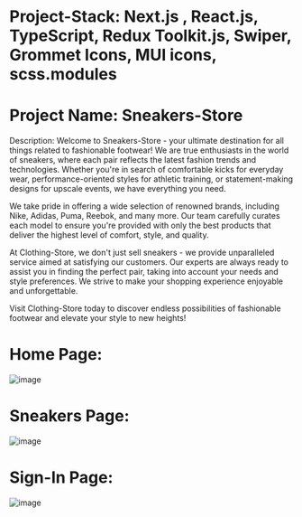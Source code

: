 # Project-Stack: Next.js , React.js, TypeScript, Redux Toolkit.js, Swiper, Grommet Icons, MUI icons, scss.modules

# Project Name: Sneakers-Store

Description: Welcome to Sneakers-Store - your ultimate destination for all things related to fashionable footwear! We are true enthusiasts in the world of sneakers, where each pair reflects the latest fashion trends and technologies. Whether you're in search of comfortable kicks for everyday wear, performance-oriented styles for athletic training, or statement-making designs for upscale events, we have everything you need.

We take pride in offering a wide selection of renowned brands, including Nike, Adidas, Puma, Reebok, and many more. Our team carefully curates each model to ensure you're provided with only the best products that deliver the highest level of comfort, style, and quality.

At Clothing-Store, we don't just sell sneakers - we provide unparalleled service aimed at satisfying our customers. Our experts are always ready to assist you in finding the perfect pair, taking into account your needs and style preferences. We strive to make your shopping experience enjoyable and unforgettable.

Visit Clothing-Store today to discover endless possibilities of fashionable footwear and elevate your style to new heights!

# Home Page: 

![image](https://github.com/Chaban1001/clothing-store/assets/137433410/28fe46d9-6459-4ff7-9b71-035c2cc7c0c0)


# Sneakers Page:

![image](https://github.com/Chaban1001/clothing-store/assets/137433410/f58886ae-495c-45d6-a691-74feb9b04e22)

# Sign-In Page:

![image](https://github.com/Chaban1001/clothing-store/assets/137433410/71c134be-e923-4436-9a6c-624708a5fae7)

